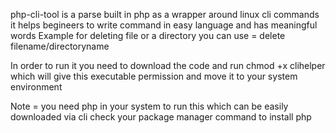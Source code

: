 php-cli-tool is a parse built in php as a wrapper around linux cli commands it helps begineers to write command in easy language and has meaningful words
Example for deleting file or a directory you can use = delete filename/directoryname

In order to run it you need to download the code and run
chmod +x clihelper
which will give this executable permission and move it to your system environment

Note = you need php in your system to run this which can be easily downloaded via cli
check your package manager command to install php
